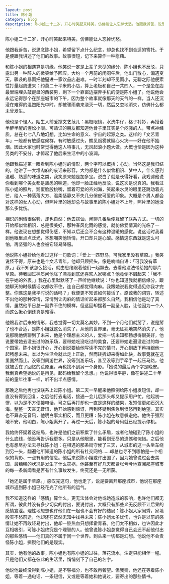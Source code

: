 ```yaml
---
layout: post
title: 陈小姐
category: blog
description: 陈小姐二十二岁，开心时笑起来特美，仿佛能让人忘掉忧愁。他跟我诉苦，说思念陈小姐，希望留下点什么纪念，却总找不到合适的寄托。于是便跟我讲述了他们的故事。故事很短，记下来算作一种慰藉。和陈小姐的相遇……
---
```

陈小姐二十二岁，开心时笑起来特美，仿佛能让人忘掉忧愁。

他跟我诉苦，说思念陈小姐，希望留下点什么纪念，却总也找不到合适的寄托。于是便跟我讲述了他们的故事。故事很短，记下来算作一种慰藉。

和陈小姐的相遇算是机缘，他笑说一定是上辈子未尽的缘分，陈小姐也不反驳，只露出另一种醉人的微笑给予回应。大约一个月前的闲闷午后，他出门散心，偏遇变天，骤袭的暴雨把他逼进一家饮品店避难。一时半刻却不见雨小，无聊之际他便索性打量起周遭来：约莫二十平米的小店，算上老板和自己一共四人，一个是坐在店最里端埋头敲键盘的西装男，剩下一个靠窗边摆弄手机的便是陈小姐了。他说他会永远记得那个在那座城市的下午，因为整个故事就像那天的天气的一样，当人还沉浸在难得的温煦阳光中时，却被骤雨袭来浇灭一切，然后又忽地消失，仿佛什么都未曾发生。

他也是个怪人。陌生人前爱撑文艺范儿：黑框眼镜，水洗牛仔，格子衬衫，再搭着半醉半醒的惺忪小眼。可熟识的朋友都知道他骨子里其实是个闷骚的人，带点神经质，总在七七八八地幻想，比如生命的意义、宇宙的起源之类。这样的「文艺青年」一般都有敏感症候群，有时敏感过头，瞧见烟雾就疑心火灾——好在他不抽烟。因此大家也时常觉得他这人特事儿，无风起浪小题大做。大概也恰是因为这种另类的不安分，才惊起了他后来生活中的小波澜。

他跟我描述第一眼看到陈小姐时的情形，两个字可以概括：心动。当然这是我归结的，他讲了一大堆肉麻的废话来形容，大约都是什么似曾相识、梦中人，什么感到温暖、熟悉的味道之类，我笑原来她是加多宝。说白了就是长得好看，我戏谑他说你看到哪个美女都是熟悉的味道，他却一脸正经地反驳，说这次是说真的。我看过陈小姐的照片，鹅蛋脸殷桃嘴，留着可爱的齐刘海，笑起来水灵的眼里还跳动着光芒，给人一种落落大方、温柔恬静又不失几分俏皮可爱的印象。大概是个男人都会对这样的女人心动，但照片里的她却总与故事里的陈小姐对不上号，照片里的她没那么多忧伤。

相识的剧情很俗套，却也自然：他去搭讪，闲聊几番后便互留了联系方式。一切的开始都似曾相识，总是很美好，那种春风化雨的感觉，就仿佛爱情真的光临了一样。他说现在想想觉得伤感，不知以后还会不会有这种温暖的感觉。说这话时我看到他眼里点点泛光，本想嘲笑他矫情，开口却只是心酸。感情这东西就是这么可怕，再坚强的人也会被它轻易降服。

他说陈小姐抄给他看过这样一句歌词：「爱上一匹野马，可我家里没有草原。」我笑说怪不得，原来也是个文艺青年，他却只顾摇头，像是喃喃自语：「可我没有草原。」我不知该怎么接话，就由思绪跟着他们一起飘去，去看他没法带给她的那片草原。待我回过神质问他除了漂亮到底还喜欢人家哪点？他竟倒不屑起来：「我不在乎她的外表。」我在心里默默呸了一声听他继续说：「你也知道我就相信缘分。跟她聊天的时候情话收都收不住，连自己都觉得肉麻。我跟她说我觉得遇见你我才完整。你瞧这是我平时说的话吗？」我便更不知该如何接话了。原谅我的词穷，转述不出他的那种深情，深情到让肉麻的情话听起来都那么自然。我相信他是动了真情，虽然他平日总一副靠不住的模样，但这回却摆着一副圣人脸，让他因为一个人而这么揪心倒还真是难得。

他跟我讲后来的情形，我总觉得一切太莫名其妙。不到一个月他们就掰了，说是掰了也不合适，是陈小姐就这么消失了，从他的世界里，毫无征兆地突然消失了。他说那晚他俩聊到了未来，他是个理想主义的人，爱把一切未知都畅想得很美好，他说要带她去没去过的游乐场，要带她吃没吃过的美食，还要带她走遍没走过的每一个国家。陈小姐很开心，开心到说要给他写读不完的情书，开心到放下矜持跟他一起畅想未来。本以为生活会就此走上正轨，然而转折却来得如此快，故事竟就在这里戛然而止。没等到周游世界，没等到游乐场，甚至没等到手牵手一起压马路，他就被丢在了回忆的荒原里，再也找不到另一个身影。「她说的最后两个字是晚安。我倒真希望她说的是再见，起码给我留个念想。」他说得很平静，像在讲述二十年前的童年往事一样，听不出半点感情。

那晚之后他再也没联系上过陈小姐。第二天一早醒来他照例给陈小姐发短信，却一直没有得到回复，之后他打去电话，接通一会儿后那头却又提示用户忙。他起初一愣，以为是不方便接电话，可之后再打却也一直是这样的结果，发短信更如石沉大海。整整一天杳无音讯，他开始感到惊讶，再到怀疑到焦急到愤怒再到绝望。其实也不算杳无音讯，他明白事实相反，而且更糟：陈小姐在故意躲避他。他终于强烈地不安，他明白，陈小姐离开了。再过一天后，陈小姐的号码就已经提示停机。

我始终怀疑着这结局，也许是他们之前积累了什么矛盾，或者他触碰到了陈小姐的什么底线，他没再告诉我更多。只是从他眼里，能看到无尽的遗憾和惋惜。之后他也有想尽办法去寻找陈小姐：在相遇的那条街守候了三天，从城市的这一头坐车绕到另一头，翻遍他所知道的陈小姐的所有社交网络……却总也寻不到哪怕是一个相似的背影、一点有用的信息。他后来说陈小姐或许出国了，因为她曾说过会去美国，最糟糕的状况是发生了什么灾祸，他甚至有好几天都紧张兮兮地查阅那座城市的每一条新闻看是否有什么事故发生。终究还是一无所获。

「她还是属于草原。」感叹完这句，他也走了，说是要离开那座城市，他说在那座城市遇到陈小姐已经花光了他所有的运气。

我不知道这样的「感情」算什么，更无法体会对他或她造成的影响，也许他们都无所谓，彼此并没有多少切实的付出，要说付出，大概只有那些义无反顾不计后果的感情宣泄。理性地想想也许他们在一起也不会有好的结局：陈小姐大家闺秀，家境殷实不愁前途，他却还在茫然无知中找寻未来；陈小姐太多忧伤，也许是以前的感情让她不再敢轻易付出，他却一腔热血只想挥霍青春。他们太不相似，也许因此才互相吸引，可陈小姐终究是个理智的人。他曾说陈小姐总觉得自己会还不起他付出的那些感情——他们真的不属于同一个世界。到头来一切都是幻想。他说他不会责怪陈小姐，撕裂他们的是现实。

其实，他有他的故事，陈小姐也有陈小姐的过往，落花流水，注定只能相伴一程。只是他们又都在彼此的生活里，悄悄刻下了自己的名字。

他说他最终没得到陈小姐，是不够福分，也不敢再奢望。但我猜，他还在等着陈小姐，等着一通电话、一条短信，又或是等着她和她说过，要寄出的那些情书。